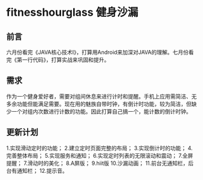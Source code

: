 # fitnesshourglass 健身沙漏
## 前言
六月份看完《JAVA核心技术I》，打算用Android来加深对JAVA的理解。七月份看完《第一行代码》，打算实战来巩固和提升。
## 需求
作为一个健身爱好者，需要对组间休息来进行计时和提醒。手机上应用需简洁、无多余功能但能满足需要。现在用的魅族自带时钟，有倒计时功能，较为简洁，但缺少一个对组内次数进行计数的功能。因此打算自己搞一个，能计数的倒计时钟。
## 更新计划
1.实现滑动定时的功能；
2.建立定时页面完整的布局；
3.实现倒计时的功能；
4.完善整体布局；
5.实现服务和通知；
6.实现定时列表的无限滚动和震动；
7.全屏提醒；
7.滑动时的美化；
8.A屏版；
9.hiit版
10.沙漏动画；
11.前台无通知栏，后台有通知栏；
12.提示音。
